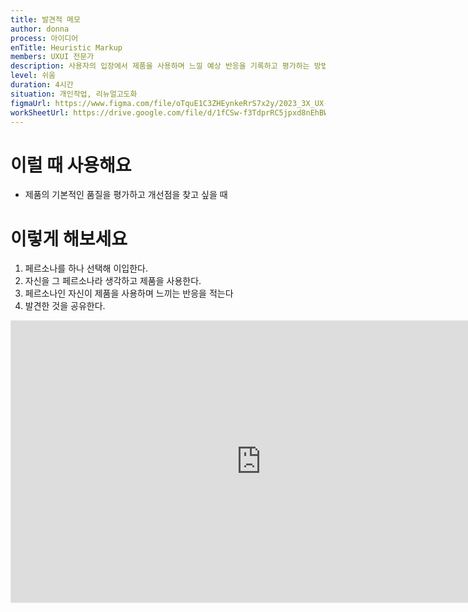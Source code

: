 ```yaml
---
title: 발견적 메모
author: donna
process: 아이디어
enTitle: Heuristic Markup
members: UXUI 전문가
description: 사용자의 입장에서 제품을 사용하며 느낄 예상 반응을 기록하고 평가하는 방법
level: 쉬움
duration: 4시간
situation: 개인작업, 리뉴얼고도화
figmaUrl: https://www.figma.com/file/oTquE1C3ZHEynkeRrS7x2y/2023_3X_UX-Card_WorkSheet_Ver.3?type=design&node-id=104-5026&mode=design&t=uMLYbDeXRC8639ZD-4
workSheetUrl: https://drive.google.com/file/d/1fCSw-f3TdprRC5jpxd8nEhBW0IKhz1rp/view?usp=sharing
---
```


<!-- 프로세스별 보기: 공감, 설계, 프로토타입, 테스트 -->
<!--UXUI 전문가, 팀 구성원, 사용자, 이해관계자, 누구나 -->
<!--level: 쉬움, 중간, 어려움-->
<!--개인작업, 신규런칭, 리뉴얼고도화-->

# 이럴 때 사용해요

- 제품의 기본적인 품질을 평가하고 개선점을 찾고 싶을 때

# 이렇게 해보세요

1. 페르소나를 하나 선택해 이입한다.
2. 자신을 그 페르소나라 생각하고 제품을 사용한다.
3. 페르소나인 자신이 제품을 사용하며 느끼는 반응을 적는다
4. 발견한 것을 공유한다.

<iframe style="border: 1px solid rgba(0, 0, 0, 0.1);" width="800" height="450" src="https://www.figma.com/embed?embed_host=share&url=https%3A%2F%2Fwww.figma.com%2Ffile%2FoTquE1C3ZHEynkeRrS7x2y%2F2023_3X_UX-Card_WorkSheet_Ver.3%3Ftype%3Ddesign%26node-id%3D104%253A5028%26mode%3Ddesign%26t%3DtGbsZ1SuS9WkfKu2-1" allowfullscreen></iframe>
